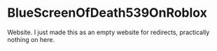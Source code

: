 # BlueScreenOfDeath539OnRoblox
Website.
I just made this as an empty website for redirects, practically nothing on here.
